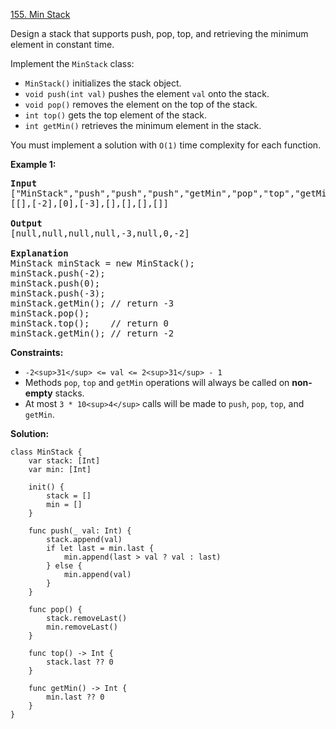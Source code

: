 [155. Min Stack](https://leetcode.com/problems/min-stack/)

Design a stack that supports push, pop, top, and retrieving the minimum element in constant time.

Implement the `MinStack` class:

* `MinStack()` initializes the stack object.
* `void push(int val)` pushes the element `val` onto the stack.
* `void pop()` removes the element on the top of the stack.
* `int top()` gets the top element of the stack.
* `int getMin()` retrieves the minimum element in the stack.

You must implement a solution with `O(1)` time complexity for each function.

**Example 1:**

<pre><strong>Input</strong>
["MinStack","push","push","push","getMin","pop","top","getMin"]
[[],[-2],[0],[-3],[],[],[],[]]

<strong>Output</strong>
[null,null,null,null,-3,null,0,-2]

<strong>Explanation</strong>
MinStack minStack = new MinStack();
minStack.push(-2);
minStack.push(0);
minStack.push(-3);
minStack.getMin(); // return -3
minStack.pop();
minStack.top();    // return 0
minStack.getMin(); // return -2
</pre>

**Constraints:**

* `-2<sup>31</sup> <= val <= 2<sup>31</sup> - 1`
* Methods `pop`, `top` and `getMin` operations will always be called on **non-empty** stacks.
* At most `3 * 10<sup>4</sup>` calls will be made to `push`, `pop`, `top`, and `getMin`.

**Solution:**

```
class MinStack {
    var stack: [Int]
    var min: [Int]
  
    init() {
        stack = []
        min = []
    }
  
    func push(_ val: Int) {
        stack.append(val)
        if let last = min.last {
            min.append(last > val ? val : last)
        } else {
            min.append(val)
        }
    }
  
    func pop() {
        stack.removeLast()
        min.removeLast()
    }
  
    func top() -> Int {
        stack.last ?? 0
    }
  
    func getMin() -> Int {
        min.last ?? 0
    }
}
```
